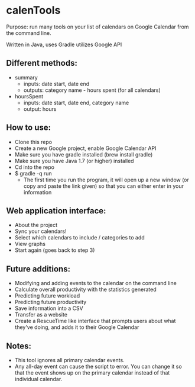 # calenTools

Purpose: run many tools on your list of calendars on Google Calendar from the command line.

Written in Java, uses Gradle utilizes Google API

## Different methods:
- summary
	- inputs: date start, date end
	- outputs: category name - hours spent (for all calendars)
- hoursSpent
	- inputs: date start, date end, category name
	- output: hours

## How to use:
- Clone this repo
- Create a new Google project, enable Google Calendar API
- Make sure you have gradle installed (brew install gradle)
- Make sure you have Java 1.7 (or higher) installed
- Cd into the repo
- $ gradle -q run
	- The first time you run the program, it will open up a new window (or copy and paste the link given) so that you can either enter in your information

## Web application interface:
- About the project
- Sync your calendars!
- Select which calendars to include / categories to add
- View graphs
- Start again (goes back to step 3)

## Future additions:
- Modifying and adding events to the calendar on the command line
- Calculate overall productivity with the statistics generated
- Predicting future workload
- Predicting future productivity
- Save information into a CSV
- Transfer as a website
- Create a RescueTime like interface that prompts users about what they've doing, and adds it to their Google Calendar

## Notes:
- This tool ignores all primary calendar events.
- Any all-day event can cause the script to error. You can change it so that the event shows up on the primary calendar instead of that individual calendar.